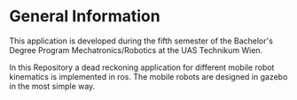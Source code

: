 # General Information
This application is developed during the fifth semester of the Bachelor's Degree Program Mechatronics/Robotics at the UAS Technikum Wien.

In this Repository a dead reckoning application for different mobile robot kinematics is implemented in ros. The mobile robots are designed in gazebo in the most simple way.
